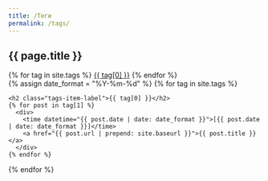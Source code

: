 ```yaml
---
title: /Теги
permalink: /tags/
---
```


<div class="tags">
  <div class="tags-header">
    <h2 class="tags-header-title">{{ page.title }}</h2>
    <div class="tags-header-line"></div>
  </div>
  <div class="tags-clouds">
    {% for tag in site.tags %}
      <a href="#{{ tag[0] }}">{{ tag[0] }}</a>
    {% endfor %}
  </div>
  {% assign date_format = "%Y-%m-%d" %}
  {% for tag in site.tags %}
  <div class="tags-item" id="{{ tag[0] }}">
    
    <h2 class="tags-item-label">{{ tag[0] }}</h2>
    {% for post in tag[1] %}
      <div>
        <time datetime="{{ post.date | date: date_format }}">[{{ post.date | date: date_format }}]</time>
        <a href="{{ post.url | prepend: site.baseurl }}">{{ post.title }}</a>
      </div>
    {% endfor %}
  </div>
  {% endfor %}
</div>

